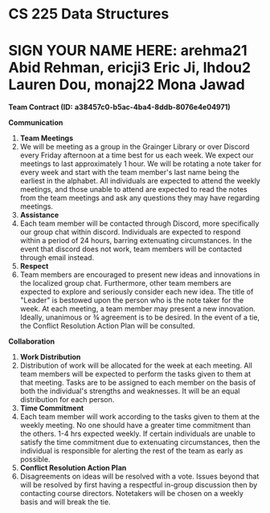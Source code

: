 # **CS 225 Data Structures**

# **SIGN YOUR NAME HERE: arehma21 Abid Rehman, ericji3 Eric Ji, lhdou2 Lauren Dou, monaj22 Mona Jawad** 

**Team Contract (ID:** **a38457c0-b5ac-4ba4-8ddb-8076e4e04971)**

**Communication**

1. **Team Meetings**
  1. We will be meeting as a group in the Grainger Library or over Discord every Friday afternoon at a time best for us each week. We expect our meetings to last approximately 1 hour. We will be rotating a note taker for every week and start with the team member&#39;s last name being the earliest in the alphabet. All individuals are expected to attend the weekly meetings, and those unable to attend are expected to read the notes from the team meetings and ask any questions they may have regarding meetings.
2. **Assistance**
  1. Each team member will be contacted through Discord, more specifically our group chat within discord. Individuals are expected to respond within a period of 24 hours, barring extenuating circumstances. In the event that discord does not work, team members will be contacted through email instead.
3. **Respect**
  1. Team members are encouraged to present new ideas and innovations in the localized group chat. Furthermore, other team members are expected to explore and seriously consider each new idea. The title of &quot;Leader&quot; is bestowed upon the person who is the note taker for the week. At each meeting, a team member may present a new innovation. Ideally, unanimous or ¾ agreement is to be desired. In the event of a tie, the Conflict Resolution Action Plan will be consulted.

**Collaboration**

1. **Work Distribution**
  1. Distribution of work will be allocated for the week at each meeting. All team members will be expected to perform the tasks given to them at that meeting. Tasks are to be assigned to each member on the basis of both the individual&#39;s strengths and weaknesses. It will be an equal distribution for each person.
2. **Time Commitment**
  1. Each team member will work according to the tasks given to them at the weekly meeting. No one should have a greater time commitment than the others. 1-4 hrs expected weekly. If certain individuals are unable to satisfy the time commitment due to extenuating circumstances, then the individual is responsible for alerting the rest of the team as early as possible.
3. **Conflict Resolution Action Plan**
  1. Disagreements on ideas will be resolved with a vote. Issues beyond that will be resolved by first having a respectful in-group discussion then by contacting course directors. Notetakers will be chosen on a weekly basis and will break the tie.

